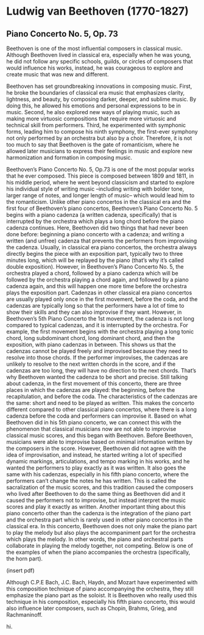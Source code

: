 # Ludwig van Beethoven (1770-1827)
## Piano Concerto No. 5, Op. 73

Beethoven is one of the most influential composers in classical music. Although Beethoven lived in classical era, especially when he was young, he did not follow any specific schools, guilds, or circles of composers that would influence his works, instead, he was courageous to explore and create music that was new and different.

Beethoven has set groundbreaking innovations in composing music. First, he broke the boundaries of classical era music that emphasizes clarity, lightness, and beauty, by composing darker, deeper, and sublime music. By doing this, he allowed his emotions and personal expressions to be in music. Second, he also explored new ways of playing music, such as making more virtuosic compositions that require more virtuosic and technical skill from performers. Third, he experimented with symphonic forms, leading him to compose his ninth symphony, the first-ever symphony not only performed by an orchestra but also by a choir. Therefore, it is not too much to say that Beethoven is the gate of romanticism, where he allowed later musicians to express their feelings in music and explore new harmonization and formation in composing music.

Beethoven’s Piano Concerto No. 5, Op.73 is one of the most popular works that he ever composed. This piece is composed between 1809 and 1811, in his middle period, where he went beyond classicism and started to explore his individual style of writing music –including writing with bolder tone, larger range of notes, and longer length of music– which would lead him to the romanticism. 
Unlike other piano concertos in the classical era and the first four of Beethoven’s piano concertos, Beethoven’s Piano Concerto No. 5 begins with a piano cadenza (a written cadenza, specifically) that is interrupted by the orchestra which plays a long chord before the piano cadenza continues. Here, Beethoven did two things that had never been done before: beginning a piano concerto with a cadenza; and writing a written (and unfree) cadenza that prevents the performers from improvising the cadenza. 
Usually, in classical era piano concertos, the orchestra always directly begins the piece with an exposition part, typically two to three minutes long, which will be replayed by the piano (that’s why it’s called double exposition). However, in Beethoven’s Piano Concerto No. 5, the orchestra played a chord, followed by a piano cadenza which will be followed by the orchestra playing a chord again, and followed by a piano cadenza again, and this will happen one more time before the orchestra plays the exposition part.
Cadenzas in other classical era piano concertos are usually played only once in the first movement, before the coda, and the cadenzas are typically long so that the performers have a lot of time to show their skills and they can also improvise if they want. However, in Beethoven’s 5th Piano Concerto the 1st movement, the cadenza is not long compared to typical cadenzas, and it is interrupted by the orchestra. For example, the first movement begins with the orchestra playing a long tonic chord, long subdominant chord, long dominant chord, and then the exposition, with piano cadenzas in between. This shows us that the cadenzas cannot be played freely and improvised because they need to resolve into those chords. If the performer improvises, the cadenzas are unlikely to resolve to the next written chords in the score, and if the cadenzas are too long, they will have no direction to the next chords. That’s why Beethoven wanted the cadenza to be short and precise.
Still talking about cadenza, in the first movement of this concerto, there are three places in which the cadenzas are played: the beginning, before the recapitulation, and before the coda. The characteristics of the cadenzas are the same: short and need to be played as written. This makes the concerto different compared to other classical piano concertos, where there is a long cadenza before the coda and performers can improvise it. 
Based on what Beethoven did in his 5th piano concerto, we can connect this with the phenomenon that classical musicians now are not able to improvise classical music scores, and this began with Beethoven. Before Beethoven, musicians were able to improvise based on minimal information written by the composers in the score. However, Beethoven did not agree with the idea of improvisation, and instead, he started writing a lot of specified dynamic markings, articulations, and tempo marking in his works, and he wanted the performers to play exactly as it was written. It also goes the same with his cadenzas, especially in his fifth piano concerto, where the performers can’t change the notes he has written. This is called the sacralization of the music scores, and this tradition caused the composers who lived after Beethoven to do the same thing as Beethoven did and it caused the performers not to improvise, but instead interpret the music scores and play it exactly as written.
Another important thing about this piano concerto other than the cadenza is the integration of the piano part and the orchestra part which is rarely used in other piano concertos in the classical era. In this concerto, Beethoven does not only make the piano part to play the melody but also plays the accompaniment part for the orchestra which plays the melody. In other words, the piano and orchestral parts collaborate in playing the melody together, not competing. Below is one of the examples of when the piano accompanies the orchestra (specifically, the horn part).

(insert pdf)

Although C.P.E Bach, J.C. Bach, Haydn, and Mozart have experimented with this composition technique of piano accompanying the orchestra, they still emphasize the piano part as the soloist. It is Beethoven who really used this technique in his composition, especially his fifth piano concerto, this would also influence later composers, such as Chopin, Brahms, Grieg, and Rachmaninoff.

hi.
